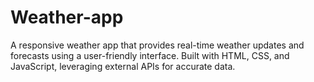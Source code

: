 # Weather-app
A responsive weather app that provides real-time weather updates and forecasts using a user-friendly interface. Built with HTML, CSS, and JavaScript, leveraging external APIs for accurate data.
